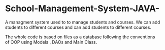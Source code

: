 # School-Management-System-JAVA-

A managment system used to to manage students and courses. We can add students to different courses and can add students to different courses.

The whole code is based on files as a database following the conventions of OOP using Models , DAOs and Main Class.
